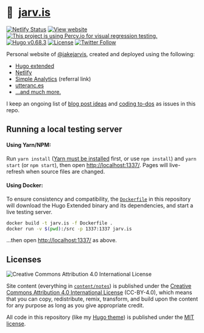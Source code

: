 # 🏡&nbsp; [jarv.is](https://jarv.is/)

[![Netlify Status](https://api.netlify.com/api/v1/badges/a7403a53-fd9d-44c0-a708-a84d9fc1454d/deploy-status)](https://app.netlify.com/sites/jakejarvis/deploys)
[![View website](https://img.shields.io/badge/open%20site-jarv.is-green)](https://jarv.is/)
[![This project is using Percy.io for visual regression testing.](https://percy.io/static/images/percy-badge.svg)](https://percy.io/jakejarvis/jarv.is)
[![Hugo v0.68.3](https://img.shields.io/badge/hugo-v0.68.3-orange)](https://github.com/gohugoio/hugo)
[![License](https://img.shields.io/github/license/jakejarvis/jarv.is?color=red)](LICENSE.md)
[![Twitter Follow](https://img.shields.io/twitter/follow/jakejarvis?label=Follow&style=social)](https://twitter.com/intent/user?screen_name=jakejarvis)

Personal website of [@jakejarvis](https://github.com/jakejarvis), created and deployed using the following:

- [Hugo extended](https://github.com/gohugoio/hugo)
- [Netlify](https://www.netlify.com/)
- [Simple Analytics](https://referral.simpleanalytics.com/jake-jarvis) (referral link)
- [utteranc.es](https://utteranc.es/)
- [...and much more.](https://jarv.is/uses/)

I keep an ongoing list of [blog post ideas](https://github.com/jakejarvis/jarv.is/issues/1) and [coding to-dos](https://github.com/jakejarvis/jarv.is/issues/11) as issues in this repo.

## Running a local testing server

#### Using Yarn/NPM:

Run `yarn install` ([Yarn must be installed](https://yarnpkg.com/en/docs/install) first, or use `npm install`) and `yarn start` (or `npm start`), then open [http://localhost:1337/](http://localhost:1337/). Pages will live-refresh when source files are changed.

#### Using Docker:

To ensure consistency and compatibility, the [`Dockerfile`](Dockerfile) in this repository will download the Hugo Extended binary and its dependencies, and start a live testing server.

```bash
docker build -t jarv.is -f Dockerfile .
docker run -v $(pwd):/src -p 1337:1337 jarv.is
```

...then open [http://localhost:1337/](http://localhost:1337/) as above.

## Licenses

![Creative Commons Attribution 4.0 International License](https://raw.githubusercontent.com/creativecommons/cc-cert-core/master/images/cc-by-88x31.png "CC BY")

Site content (everything in [`content/notes`](content/notes/)) is published under the [Creative Commons Attribution 4.0 International License](LICENSE.md) (CC-BY-4.0), which means that you can copy, redistribute, remix, transform, and build upon the content for any purpose as long as you give appropriate credit.

All code in this repository (like my [Hugo theme](layouts/)) is published under the [MIT license](https://opensource.org/licenses/MIT).
